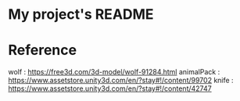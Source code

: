 # My project's README


# Reference
wolf 		: https://free3d.com/3d-model/wolf-91284.html
animalPack	: https://www.assetstore.unity3d.com/en/?stay#!/content/99702
knife 		: https://www.assetstore.unity3d.com/en/?stay#!/content/42747